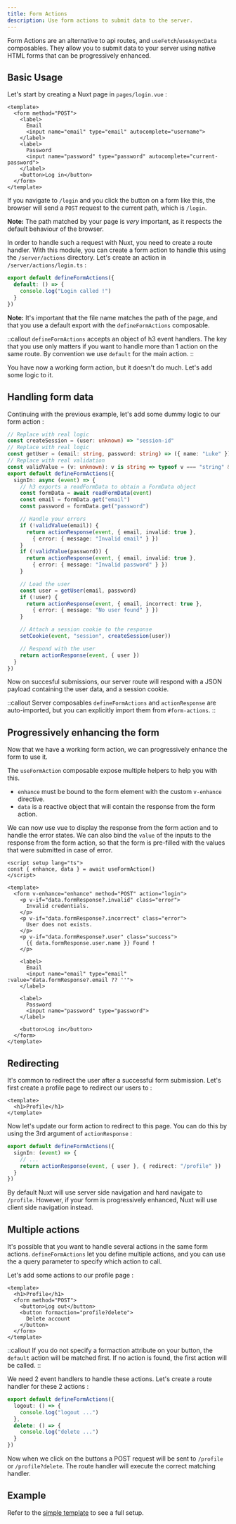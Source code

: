 ```yaml
---
title: Form Actions
description: Use form actions to submit data to the server.
---
```


Form Actions are an alternative to api routes, and `useFetch`/`useAsyncData` composables.
They allow you to submit data to your server using native HTML forms that can be progressively enhanced.

## Basic Usage

Let's start by creating a Nuxt page in `pages/login.vue` :

```vue [pages/login.vue]
<template>
  <form method="POST">
    <label>
      Email
      <input name="email" type="email" autocomplete="username">
    </label>
    <label>
      Password
      <input name="password" type="password" autocomplete="current-password">
    </label>
    <button>Log in</button>
  </form>
</template>
```

If you navigate to `/login` and you click the button on a form like this, the browser will send a `POST` request to the current path, which is `/login`.

**Note:** The path matched by your page is *very* important, as it respects the default behaviour of the browser.

In order to handle such a request with Nuxt, you need to create a route handler. With this module, you can create a form action to handle this using the `/server/actions` directory. Let's create an action in `/server/actions/login.ts` :

```ts [/server/actions/login.ts]
export default defineFormActions({
  default: () => {
    console.log("Login called !")
  }
})
```

**Note:** It's important that the file name matches the path of the page, and that you use a default export with the `defineFormActions` composable.

::callout
`defineFormActions` accepts an object of h3 event handlers. The key that you use only matters if you want to handle more than 1 action on the same route. By convention we use `default` for the main action.
::

You have now a working form action, but it doesn't do much. Let's add some logic to it.

## Handling form data

Continuing with the previous example, let's add some dummy logic to our form action :

```ts [/server/actions/login.ts]
// Replace with real logic
const createSession = (user: unknown) => "session-id"
// Replace with real logic
const getUser = (email: string, password: string) => ({ name: "Luke" })
// Replace with real validation
const validValue = (v: unknown): v is string => typeof v === "string" && v.length > 0
export default defineFormActions({
  signIn: async (event) => {
    // h3 exports a readFormData to obtain a FormData object
    const formData = await readFormData(event)
    const email = formData.get("email")
    const password = formData.get("password")

    // Handle your errors
    if (!validValue(email)) {
      return actionResponse(event, { email, invalid: true },
        { error: { message: "Invalid email" } })
    }
    if (!validValue(password)) {
      return actionResponse(event, { email, invalid: true },
        { error: { message: "Invalid password" } })
    }

    // Load the user
    const user = getUser(email, password)
    if (!user) {
      return actionResponse(event, { email, incorrect: true },
        { error: { message: "No user found" } })
    }

    // Attach a session cookie to the response
    setCookie(event, "session", createSession(user))

    // Respond with the user
    return actionResponse(event, { user })
  }
})
```

Now on succesful submissions, our server route will respond with a JSON payload containing the user data, and a session cookie.

::callout
Server composables `defineFormActions` and `actionResponse` are auto-imported, but you can explicitly import them from `#form-actions`.
::

## Progressively enhancing the form

Now that we have a working form action, we can progressively enhance the form to use it.

The `useFormAction` composable expose multiple helpers to help you with this.

- `enhance` must be bound to the form element with the custom `v-enhance` directive.
- `data` is a reactive object that will contain the response from the form action.

We can now use vue to display the response from the form action and to handle the error states. We can also bind the `value` of the inputs to the response from the form action, so that the form is pre-filled with the values that were submitted in case of error.

```vue [/pages/login.vue]
<script setup lang="ts">
const { enhance, data } = await useFormAction()
</script>

<template>
  <form v-enhance="enhance" method="POST" action="login">
    <p v-if="data.formResponse?.invalid" class="error">
      Invalid credentials.
    </p>
    <p v-if="data.formResponse?.incorrect" class="error">
      User does not exists.
    </p>
    <p v-if="data.formResponse?.user" class="success">
      {{ data.formResponse.user.name }} Found !
    </p>

    <label>
      Email
      <input name="email" type="email" :value="data.formResponse?.email ?? ''">
    </label>

    <label>
      Password
      <input name="password" type="password">
    </label>

    <button>Log in</button>
  </form>
</template>
```

## Redirecting

It's common to redirect the user after a successful form submission.
Let's first create a profile page to redirect our users to :

```vue [pages/profile.vue]
<template>
  <h1>Profile</h1>
</template>
```

Now let's update our form action to redirect to this page. You can do this by using the 3rd argument of `actionResponse` :

```ts [/server/actions/login.ts]
export default defineFormActions({
  signIn: (event) => {
    // ...
    return actionResponse(event, { user }, { redirect: "/profile" })
  }
})
```

By default Nuxt will use server side navigation and hard navigate to `/profile`. However, if your form is progressively enhanced, Nuxt will use client side navigation instead.

## Multiple actions

It's possible that you want to handle several actions in the same form actions.
`defineFormActions` let you define multiple actions, and you can use the a query parameter to specify which action to call.

Let's add some actions to our profile page :

```vue [pages/profile.vue]
<template>
  <h1>Profile</h1>
  <form method="POST">
    <button>Log out</button>
    <button formaction="profile?delete">
      Delete account
    </button>
  </form>
</template>
```

::callout
If you do not specify a formaction attribute on your button, the `default` action will be matched first. If no action is found, the first action will be called.
::

We need 2 event handlers to handle these actions. Let's create a route handler for these 2 actions :

```ts [/server/actions/profile.ts]
export default defineFormActions({
  logout: () => {
    console.log("logout ...")
  },
  delete: () => {
    console.log("delete ...")
  }
})
```

Now when we click on the buttons a POST request will be sent to `/profile` or `/profile?delete`. The route handler will execute the correct matching handler.

## Example

Refer to the [simple template](https://github.com/Hebilicious/form-actions-nuxt-examples/tree/simple) to see a full setup.
